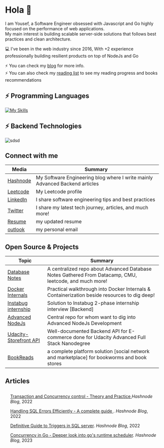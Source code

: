 <h1 align="left">Hola 👋</h1>

I am Yousef, a Software Engineer obsessed with Javascript and Go highly focused on the performance of web applications. <br>
My main interest is building scalable server-side solutions that follows best practices and clean architecture.

💻 I've been in the web industry since 2016, With +2 experience professionally building resilient products on top of NodeJs and Go<br>

⚡ You can check my [blog](http://meska54.hashnode.dev) for more info. <br/>
⚡ You can also check my [reading list](https://www.goodreads.com/user/show/88803068-yousef-meska) to see my reading progress and books recommendations
<!-- - 🎓 Computer Engineering @ <a href="http://www.menofia.edu.eg/fee/Home/en">Faculty of Electronics Engineering</a>
- ✍️ Technical Blogger @ <a href="https://hashnode.com/@meska54" target="_blank"><img alt="Hashnode" src="https://img.shields.io/badge/-Hashnode-2962FF?logo=hashnode" /></a>
- 🏃‍♂️ Passionate about Back-End Engineering and Software Architecture
- 💬 Ask me about Node, React or anything related to JS :D
- 🌱 I’m currently learning **Go** | **Distributed Systems** | ELK stack
- 📫 How to reach me: <a href="https://www.linkedin.com/in/yousef-meska/">Linked in</a> || <a href="https://twitter.com/meska54">Twitter </a>
- Other profiles: <a href="https://leetcode.com/yousef_meska/">Leetcode</a> || <a href="https://app.pluralsight.com/profile/yousef-meska">Pluralsight</a> || <a href="https://www.datacamp.com/profile/yousefmeska">Datacamp</a>
- ⚡ Fav quote:

> Everything comes down to Practice. -->

⚡️ Programming Languages
------

[![My Skills](https://skillicons.dev/icons?i=nodejs,go,cpp,js&perline=15)](https://skillicons.dev)

⚡️ Backend Technologies
------

![sdsd](https://skillicons.dev/icons?i=redis,mysql,postgres,mongodb,docker,kubernetes,ts,bash,prisma,nginx,git,graphql,ansible,aws,nestjs,linux,jenkins&perline=12)

Connect with me
------

| Media  | Summary |
| ------------- | ------------- |
| [Hashnode](https://meska54.hashnode.dev/)  | My Software Engineering blog where I write mainly Advanced Backend articles   |
| [Leetcode](https://leetcode.com/yousef_meska/) | My Leetcode profile |
| [LinkedIn](https://www.linkedin.com/in/yousef-meska/)  | I share software engineering tips and best practices|
| [Twitter](https://twitter.com/meska54)  |  I share my latest tech journey, articles, and much more!  |
| [Resume](https://drive.google.com/file/d/1BJwwhnb7ewnmcInTG9Vgg1FjHX7vDHhe/view?usp=sharing) | my updated resume |
| <a href="mailto:yousefmeska54@outlook.com">outlook</a> | my personal email |

Open Source & Projects
------

| Topic  | Summary |
| ------------- | ------------- |
| [Database Notes](https://github.com/MrBomber0x001/db-notes) |A centralized repo about Advanced Database Notes Gathered From Datacamp, CMU, leetcode, and much more!|
| [Docker Internals](https://github.com/MrBomber0x001/Docker-internals) | Practical walkthrough into Docker Internals & Containerization beside resources to dig deep!|
|[Instabug internship](https://github.com/MrBomber0x001/instabug-intern-2022)  |Solution to Instabug 2-phase internship interview [Backend]|
| [Advanced NodeJs](https://github.com/MrBomber0x001/node-advanced-concepts) | Central repo for whom want to dig into Advanced NodeJs Development|
| [Udacity-Storefront API](https://github.com/MrBomber0x001/Udacity-Storefront-api) | Well-documented Backend API for E-commerce done for Udacity Advanced Full Stack Nanodegree|
| [BookReads](https://github.com/MrBomber0x001/BookReads) |a complete platform solution [social network and marketplace] for bookworms and book stores|

Articles
--------

<ul class="list" style="list-style-type: none;    margin: 5;    padding: 5;    display: grid;">
<!--<li style="    padding: 2;    margin: 5;    display: block;    position: relative;    width: 100%;    height: fit-content;">
 <div class="link">
 <a href="https://www.yousefmeska.tech/">
  Docker's Internals I: Namespaces</a>.
  <i>Medium Blog</i>, 2022
 </div>
</li> -->

<!--<li style="    padding: 2;    margin: 5;    display: block;    position: relative;    width: 100%;    height: fit-content;">
 <div class="link">
 <a href="https://www.yousefmeska.tech/">
  Docker's Internals II: Cgroups</a>.
  <i>Medium Blog</i>, 2022
 </div>
</li>-->

<!--<li style="    padding: 2;    margin: 5;    display: block;    position: relative;    width: 100%;    height: fit-content;">
 <div class="link">
 <a href="https://www.yousefmeska.tech/">
  Docker's Internals III: Combining Linux kernel Primitives to build a container without Docker</a>.
  <i>Medium Blog</i>, 2022
 </div>
</li> -->

<li style="    padding: 2;    margin: 5;    display: block;    position: relative;    width: 100%;    height: fit-content;">
 <div class="link">
 <a href="https://meska54.hashnode.dev/transactions-concurrency-control-theory-and-practice/">
  Transaction and Concurrency control - Theory and Practice
  </a>
  <i>Hashnode Blog</i>, 2022
 </div>
</li>

<li style="    padding: 2;    margin: 5;    display: block;    position: relative;    width: 100%;    height: fit-content;">
 <div class="link">
 <a href="https://meska54.hashnode.dev/how-to-handle-t-sql-errors-efficiently/">
  Handling SQL Errors Efficiently - A complete guide </a>.
  <i>Hashnode Blog</i>, 2022
 </div>
</li>

<li style="    padding: 2;    margin: 5;    display: block;    position: relative;    width: 100%;    height: fit-content;">
 <div class="link">
 <a href="https://meska54.hashnode.dev/trigger-management-and-optimization-part-1/">
  Definitive Guide to Triggers in SQL server</a>.
  <i>Hashnode Blog</i>, 2022
 </div>
</li>
 
 <li style="    padding: 2;    margin: 5;    display: block;    position: relative;    width: 100%;    height: fit-content;">
 <div class="link">
 <a href="https://meska54.hashnode.dev/concurrency-in-go-a-deeper-look-into-gos-runtime-scheduler/">
 Concurrency in Go - Deeper look into go's runtime scheduler</a>.
  <i>Hashnode Blog</i>, 2023
 </div>
</li>

</ul>
<!-- 
<div align="center">
  <img
    src="https://cdn.jsdelivr.net/gh/devicons/devicon@latest/icons/html5/html5-plain.svg"
    width="60px"
  />&nbsp;&nbsp;&nbsp;&nbsp;&nbsp;

  - 🔥 [Transactions &amp; Concurrency control - Theory and Practice!](https://meska54.hashnode.dev/transactions-concurrency-control-theory-and-practice)
- 💯 [Triggers In-Depth  &lpar;Part 2&rpar;](https://meska54.hashnode.dev/triggers-in-depth-part-2)
- 💫 [How to handle T-SQL Errors Efficiently](https://meska54.hashnode.dev/how-to-handle-t-sql-errors-efficiently)
- 🌮 [How to Properly Optimize Triggers in T-SQL &lpar;part 3&rpar;](https://meska54.hashnode.dev/how-to-properly-optimize-triggers-in-t-sql-part-3)
- 🔥 [Trigger Management &amp; Optimization - Part 1](https://meska54.hashnode.dev/trigger-management-and-optimization-part-1)

  <img
    src="https://cdn.jsdelivr.net/gh/devicons/devicon@latest/icons/css3/css3-plain.svg"
    width="60px"
    />&nbsp;&nbsp;&nbsp;&nbsp;&nbsp;
  <img
    src="https://cdn.jsdelivr.net/gh/devicons/devicon@latest/icons/javascript/javascript-plain.svg"
    width="60px"
  />&nbsp;&nbsp;&nbsp;&nbsp;&nbsp;
  <img
    src="https://cdn.jsdelivr.net/gh/devicons/devicon@latest/icons/typescript/typescript-plain.svg"
    width="60px"
  />&nbsp;&nbsp;&nbsp;&nbsp;&nbsp;
  <img
    src="https://cdn.jsdelivr.net/gh/devicons/devicon@latest/icons/react/react-original.svg"
    width="60px"
  />&nbsp;&nbsp;&nbsp;&nbsp;&nbsp;
  <img
    src="https://cdn.jsdelivr.net/gh/devicons/devicon@latest/icons/redux/redux-original.svg"
    width="60px"
  />&nbsp;&nbsp;&nbsp;&nbsp;&nbsp;
 <br/>
   <img src="https://cdn.jsdelivr.net/gh/devicons/devicon/icons/nodejs/nodejs-original-wordmark.svg" width="60px"/>
 &nbsp;&nbsp;&nbsp;&nbsp;&nbsp;
 <img src="https://cdn.jsdelivr.net/gh/devicons/devicon/icons/mysql/mysql-original-wordmark.svg" width="60xp"/>
 &nbsp;&nbsp;&nbsp;&nbsp;&nbsp;
  <img src="https://cdn.jsdelivr.net/gh/devicons/devicon/icons/docker/docker-original-wordmark.svg" width="60px"/>
&nbsp;&nbsp;&nbsp;&nbsp;&nbsp;
  <img src="https://cdn.jsdelivr.net/gh/devicons/devicon/icons/graphql/graphql-plain-wordmark.svg" width="60px"/>
&nbsp;&nbsp;&nbsp;&nbsp;&nbsp;
 <img src="https://cdn.jsdelivr.net/gh/devicons/devicon/icons/postgresql/postgresql-original-wordmark.svg" width="60px"/>
&nbsp;&nbsp;&nbsp;&nbsp;&nbsp;
 <img src="https://cdn.jsdelivr.net/gh/devicons/devicon/icons/firebase/firebase-plain-wordmark.svg" width="60px"/>
 <br/>
 <img src="https://cdn.jsdelivr.net/gh/devicons/devicon/icons/nginx/nginx-original.svg" width="60px"/>
 &nbsp;&nbsp;&nbsp;&nbsp;&nbsp;
 <img src="https://cdn.jsdelivr.net/gh/devicons/devicon/icons/nestjs/nestjs-plain-wordmark.svg" width="60px" />
&nbsp;&nbsp;&nbsp;&nbsp;&nbsp;
<img src="https://cdn.jsdelivr.net/gh/devicons/devicon/icons/redis/redis-original-wordmark.svg" width="60px"/>
 &nbsp;&nbsp;&nbsp;&nbsp;&nbsp;
<img src="https://cdn.jsdelivr.net/gh/devicons/devicon/icons/amazonwebservices/amazonwebservices-original-wordmark.svg" width="60ox"/>
  &nbsp;&nbsp;&nbsp;&nbsp;&nbsp;
<img src="https://cdn.jsdelivr.net/gh/devicons/devicon/icons/circleci/circleci-plain-wordmark.svg" width="60px"/>
   &nbsp;&nbsp;&nbsp;&nbsp;&nbsp;
<img src="https://cdn.jsdelivr.net/gh/devicons/devicon/icons/jasmine/jasmine-plain-wordmark.svg" width="60px"/>

--------

<br>
<img src="https://github-readme-stats.vercel.app/api/top-langs/?username=mrbomber0x001&show_icons=true&theme=react&&hide_border=true&langs_count=8&layout=compact" />

</div> -->
<!-- 
<h3 align="left">Languages and Tools:</h3>
<p align="left"> <a href="https://www.gnu.org/software/bash/" target="_blank" rel="noreferrer"> <img src="https://www.vectorlogo.zone/logos/gnu_bash/gnu_bash-icon.svg" alt="bash" width="40" height="40"/> </a> <a href="https://www.cprogramming.com/" target="_blank" rel="noreferrer"> <img src="https://raw.githubusercontent.com/devicons/devicon/master/icons/c/c-original.svg" alt="c" width="40" height="40"/> </a> <a href="https://git-scm.com/" target="_blank" rel="noreferrer"> <img src="https://www.vectorlogo.zone/logos/git-scm/git-scm-icon.svg" alt="git" width="40" height="40"/> </a> <a href="https://www.linux.org/" target="_blank" rel="noreferrer"> <img src="https://raw.githubusercontent.com/devicons/devicon/master/icons/linux/linux-original.svg" alt="linux" width="40" height="40"/> </a> <a href="https://opencv.org/" target="_blank" rel="noreferrer"> <img src="https://www.vectorlogo.zone/logos/opencv/opencv-icon.svg" alt="opencv" width="40" height="40"/> </a> <a href="https://pandas.pydata.org/" target="_blank" rel="noreferrer"> <img src="https://raw.githubusercontent.com/devicons/devicon/2ae2a900d2f041da66e950e4d48052658d850630/icons/pandas/pandas-original.svg" alt="pandas" width="40" height="40"/> </a> <a href="https://www.postgresql.org" target="_blank" rel="noreferrer"> <img src="https://raw.githubusercontent.com/devicons/devicon/master/icons/postgresql/postgresql-original-wordmark.svg" alt="postgresql" width="40" height="40"/> </a> <a href="https://www.python.org" target="_blank" rel="noreferrer"> <img src="https://raw.githubusercontent.com/devicons/devicon/master/icons/python/python-original.svg" alt="python" width="40" height="40"/> </a> <a href="https://pytorch.org/" target="_blank" rel="noreferrer"> <img src="https://www.vectorlogo.zone/logos/pytorch/pytorch-icon.svg" alt="pytorch" width="40" height="40"/> </a> <a href="https://scikit-learn.org/" target="_blank" rel="noreferrer"> <img src="https://upload.wikimedia.org/wikipedia/commons/0/05/Scikit_learn_logo_small.svg" alt="scikit_learn" width="40" height="40"/> </a> <a href="https://seaborn.pydata.org/" target="_blank" rel="noreferrer"> <img src="https://seaborn.pydata.org/_images/logo-mark-lightbg.svg" alt="seaborn" width="40" height="40"/> </a> <a href="https://www.tensorflow.org" target="_blank" rel="noreferrer"> <img src="https://www.vectorlogo.zone/logos/tensorflow/tensorflow-icon.svg" alt="tensorflow" width="40" height="40"/> </a> </p> -->
